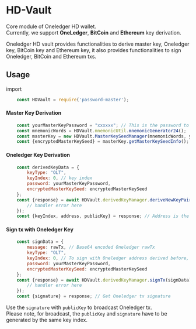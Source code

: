 # HD-Vault

Core module of Oneledger HD wallet.  
Currently, we support **OneLedger**, **BitCoin** and **Ethereum** key derivation.

Oneledger HD vault provides functionalities to derive master key, Oneledger key, BitCoin key and Ethereum key, it also provides functionalities to sign Oneledger, BitCoin and Ethereum txs.

## Usage

import
```javascript
    const HDVault = require('password-master');
```

#### Master Key Derivation
```javascript
    const yourMasterKeyPassword = "xxxxxx"; // This is the password to encrypt your master key
    const mnemonicWords = HDVault.mnemonicUtil.mnemonicGenerator24();
    const masterKey = new HDVault.MasterKeySeedManager(mnemonicWords, yourMasterKeyPassword);
    const {encryptedMasterKeySeed} = masterKey.getMasterKeySeedInfo(); // You need to store this encryptedMasterKeySeed for later usage
```

#### Oneledger Key Derivation
```javascript
    const derivedKeyData = {
        keyType: "OLT",
        keyIndex: 0, // key index
        password: yourMasterKeyPassword,
        encryptedMasterKeySeed: encryptedMasterKeySeed
    };
    const {response} = await HDVault.derivedKeyManager.deriveNewKeyPair(derivedKeyData).catch(error => {
        // handler error here
    });
    const {keyIndex, address, publicKey} = response; // Address is the Oneledger address derived based on key index, publicKey is the public key associated to this address
```

#### Sign tx with Oneledger Key
```javascript
    const signData = {
        message: rawTx, // Base64 encoded Oneledger rawTx
        keyType: "OLT",
        keyIndex: 0, // To sign with Oneledger address derived before, please using the same key index here
        password: yourMasterKeyPassword,
        encryptedMasterKeySeed: encryptedMasterKeySeed
    };
    const {response} = await HDVault.derivedKeyManager.signTx(signData).catch(error => {
        // handler error here
    });
    const {signature} = response; // Get Oneledger tx signature
```

Use the `signature` with `publicKey` to broadcast Oneledger tx.   
Please note, for broadcast, the `publicKey` and `signature` have to be generated by the same key index.
